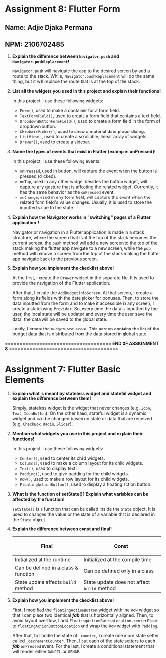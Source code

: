 # Assignment 8: Flutter Form

## Name: Adjie Djaka Permana

## NPM: 2106702485

1. **Explain the difference between `Navigator.push` and `Navigator.pushReplacement`!**

   `Navigator.push` will navigate the app to the desired screen by add a route to the stack. While, `Navigator.pushReplacement` will do the same thing, but it will replace the route that is at the top of the stack.

2. **List all the widgets you used in this project and explain their functions!**

   In this project, I use these following widgets:

   - `Form()`, used to make a container for a form field.
   - `TextFormField()`, used to create a form field that contains a text field.
   - `DropdownButtonFormField()`, used to create a form field in the form of dropdown button.
   - `ShowDatePicker()`, used to show a material date picker dialog.
   - `ListView()`, used to create a scrollable, linear array of widgets.
   - `Drawer()`, used to create a sidebar.

3. **Name the types of events that exist in Flutter (example: onPressed)!**

   In this project, I use these following events:

   - `onPressed`, used in button, will capture the event when the button is pressed (clicked).
   - `onTap`, used in any other widget besides the button widget, will capture any gesture that is affecting the related widget. Currently, it has the same behavior as the `onPressed` event.
   - `onChange`, used in any form field, will capture the event when the related form field's value changes. Usually, it is used to store the inputted value to the state.

4. **Explain how the Navigator works in "switching" pages of a Flutter application.!**

   Navigator or navigation in a Flutter application is made in a stack structure, where the screen that is at the top of the stack becomes the current screen. the `push` method will add a new screen to the top of the stack making the flutter app navigate to a new screen, while the `pop` method will remove a screen from the top of the stack making the flutter app navigate back to the previous screen.

5. **Explain how you implement the checklist above!**

   At the first, I create the `Drawer` widget in the separate file. It is used to provide the navigation of the Flutter application.

   After that, I create the `AddBudgetInfoScreen`. At that screen, I create a form along its fields with the date picker for bonuses. Then, to store the data inputted from the form and to make it accessible in any screen, I create a state using `Provider`. So, every time the data is inputted by the user, the local state will be updated and every time the user save the data, the data will be saved to the global state.

   Lastly, I create the `BudgetDataScreen`. This screen contains the list of the budget data that is distributed from the data stored in global state.

===================================== **END OF ASSIGNMENT 8** ======================================

# Assignment 7: Flutter Basic Elements

1. **Explain what is meant by stateless widget and stateful widget and explain the difference between them!**

   Simply, stateless widget is the widget that never changes (e.g. `Icon`, `Text`, `IconButton`). On the other hand, stateful widget is a dynamic widget and can be changed based on state or data that are received (e.g. `CheckBox`, `Radio`, `Slider`).

2. **Mention what widgets you use in this project and explain their functions!**

   In this project, I use these following widgets:

   - `Center()`, used to center its child widgets.
   - `Column()`, used to make a column layout for its child widgets.
   - `Text()`, used to display text.
   - `Padding()`, used to give padding for the child widgets.
   - `Row()`, used to make a row layout for its child widgets.
   - `FloatingActionButton()`, used to display a floating action button.

3. **What is the function of setState()? Explain what variables can be affected by the function!**

   `setState()` is a function that can be called inside the `State` object. It is used to changes the value or the state of a variable that is declared in the `State` object.

4. **Explain the difference between const and final!**

   | <p align="center">**Final**</p>      | <p align="center">**Const**</p>             |
   | ------------------------------------ | ------------------------------------------- |
   | Initialized at the runtime           | Initialized at the compile time             |
   | Can be defined in a class & function | Can be defined only in a class              |
   | State update affects `build` method  | State update does not affect `build` method |

5. **Explain how you implement the checklist above!**

   First, I modified the `floatingActionButton` widget with the `Row` widget so that I can place two identical **_fab_** that is horizontally aligned. Then, to avoid layout overflow, I add `FloatingActionButtonLocation.centerFloat` to `floatingActionButtonLocation` and wrap the `Row` widget with `Padding`.

   After that, to handle the state of `_counter`, I create one more state setter called `_decrementCounter`. Then, I put each of the state setters to each **_fab_** `onPressed` event. For the last, I create a conditional statement that will render either `GANJIL` or `GENAP`.
